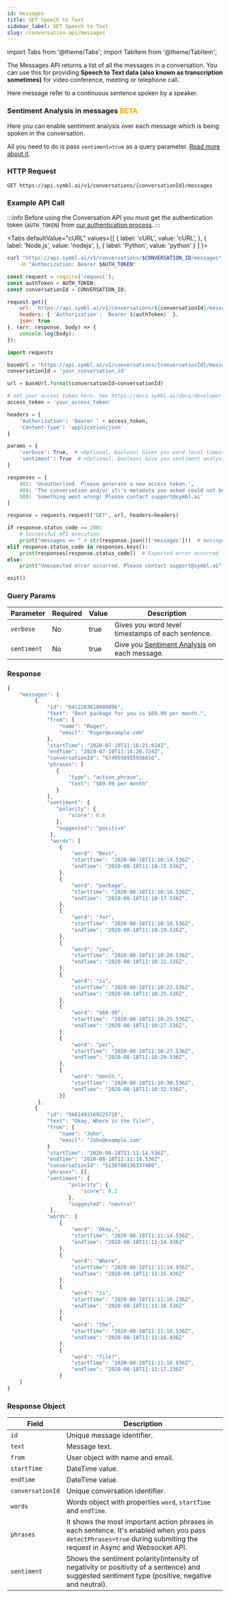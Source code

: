 ```yaml
---
id: messages
title: GET Speech to Text
sidebar_label: GET Speech to Text
slug: /conversation-api/messages
---
```


import Tabs from '@theme/Tabs';
import TabItem from '@theme/TabItem';

The Messages API returns a list of all the messages in a conversation. You can use this for providing **Speech to Text data (also known as transcription sometimes)** for video conference, meeting or telephone call.

Here message refer to a continuous sentence spoken by a speaker.

### Sentiment Analysis in messages <font color="orange"> BETA</font>

Here you can enable sentiment analysis over each message which is being spoken in the conversation.

All you need to do is pass `sentiment=true` as a query parameter. [Read more about it](/docs/concepts/sentiment-analysis).


### HTTP Request

`GET https://api.symbl.ai/v1/conversations/{conversationId}/messages`

### Example API Call



:::info
Before using the Conversation API you must get the authentication token (`AUTH_TOKEN`) from [our authentication process](/docs/developer-tools/authentication).
:::

<Tabs
  defaultValue="cURL"
  values={[
    { label: 'cURL', value: 'cURL', },
    { label: 'Node.js', value: 'nodejs', },
    { label: 'Python', value: 'python' }
  ]
}>
<TabItem value="cURL">

```sh
curl "https://api.symbl.ai/v1/conversations/$CONVERSATION_ID/messages" \
    -H "Authorization: Bearer $AUTH_TOKEN"
```

</TabItem>

<TabItem value="nodejs">

```js
const request = require('request');
const authToken = AUTH_TOKEN;
const conversationId = CONVERSATION_ID;

request.get({
    url: `https://api.symbl.ai/v1/conversations/${conversationId}/messages`,
    headers: { 'Authorization': `Bearer ${authToken}` },
    json: true
}, (err, response, body) => {
    console.log(body);
});
```

</TabItem>
<TabItem value="python">

```py
import requests

baseUrl = "https://api.symbl.ai/v1/conversations/{conversationId}/messages"
conversationId = 'your_conversation_id' 

url = baseUrl.format(conversationId=conversationId)

# set your access token here. See https://docs.symbl.ai/docs/developer-tools/authentication
access_token = 'your_access_token'

headers = {
    'Authorization': 'Bearer ' + access_token,
    'Content-Type': 'application/json'
}

params = {
    'verbose': True,  # <Optional, boolean| Gives you word level timestamps of each sentence.>
    'sentiment': True  # <Optional, boolean| Give you sentiment analysis on each message.>
}

responses = {
    401: 'Unauthorized. Please generate a new access token.',
    404: 'The conversation and/or it\'s metadata you asked could not be found, please check the input provided',
    500: 'Something went wrong! Please contact support@symbl.ai'
}

response = requests.request("GET", url, headers=headers)

if response.status_code == 200:
    # Successful API execution
    print("messages => " + str(response.json()['messages']))  # messages is a list of id, text, from, startTime, endTime, conversationId, words, phrases, sentiment
elif response.status_code in responses.keys():
    print(responses[response.status_code])  # Expected error occurred
else:
    print("Unexpected error occurred. Please contact support@symbl.ai" + ", Debug Message => " + str(response.text))

exit()
```
</TabItem>
</Tabs>


### Query Params

Parameter | Required | Value |Description|
--------- | --------- | ------- | -------
```verbose``` | No | true |Gives you word level timestamps of each sentence.
```sentiment```| No | true | Give you [Sentiment Analysis](/docs/concepts/sentiment-analysis) on each message.

### Response

```javascript
{
    "messages": [
         {
             "id": "6412283618000896",
             "text": "Best package for you is $69.99 per month.",
             "from": {
                 "name": "Roger",
                 "email": "Roger@example.com"
             },
             "startTime": "2020-07-10T11:16:21.024Z",
             "endTime": "2020-07-10T11:16:26.724Z",
             "conversationId": "6749556955938816",
             "phrases": [
                {
                    "type": "action_phrase",
                    "text": "$69.99 per month"
                }
             ],
             "sentiment": {
                "polarity": {
                    "score": 0.6
                },
                "suggested": "positive"
              },
              "words": [
                 {
                     "word": "Best",
                     "startTime": "2020-08-18T11:10:14.536Z",
                     "endTime": "2020-08-18T11:10:15.536Z",
                 },
                 {
                     "word": "package",
                     "startTime": "2020-08-18T11:10:16.536Z",
                     "endTime": "2020-08-18T11:10:17.536Z",
                 },
                 {
                     "word": "for",
                     "startTime": "2020-08-18T11:10:18.536Z",
                     "endTime": "2020-08-18T11:10:19.536Z",
                 },
                 {
                     "word": "you",
                     "startTime": "2020-08-18T11:10:20.536Z",
                     "endTime": "2020-08-18T11:10:22.536Z",
                 },
                 {
                     "word": "is",
                     "startTime": "2020-08-18T11:10:22.536Z",
                     "endTime": "2020-08-18T11:10:25.536Z",
                 },
                 {
                     "word": "$69.99",
                     "startTime": "2020-08-18T11:10:25.536Z",
                     "endTime": "2020-08-18T11:10:27.536Z",
                 },
                 {
                     "word": "per",
                     "startTime": "2020-08-18T11:10:27.536Z",
                     "endTime": "2020-08-18T11:10:29.536Z",
                 },
                 {
                     "word": "month.",
                     "startTime": "2020-08-18T11:10:30.536Z",
                     "endTime": "2020-08-18T11:10:32.536Z",
                 }]
          },
         {
             "id": "5661493169225728",
             "text": "Okay, Where is the file?",
             "from": {
                 "name": "John",
                 "email": "John@example.com"
             }
             "startTime": "2020-08-18T11:11:14.536Z",
             "endTime": "2020-08-18T11:11:18.536Z",
             "conversationId": "5139780136337408",
             "phrases": [],
             "sentiment": {
                    "polarity": {
                        "score": 0.2
                    },
                    "suggested": "neutral"
              },
             "words": [
                 {
                     "word": "Okay,",
                     "startTime": "2020-08-18T11:11:14.536Z",
                     "endTime": "2020-08-18T11:11:14.936Z"
                 },
                 {
                     "word": "Where",
                     "startTime": "2020-08-18T11:11:14.936Z",
                     "endTime": "2020-08-18T11:11:15.436Z"
                 },
                 {
                     "word": "is",
                     "startTime": "2020-08-18T11:11:16.236Z",
                     "endTime": "2020-08-18T11:11:16.536Z"
                 },
                 {
                     "word": "the",
                     "startTime": "2020-08-18T11:11:16.536Z",
                     "endTime": "2020-08-18T11:11:16.936Z"
                 },
                 {
                     "word": "file?",
                     "startTime": "2020-08-18T11:11:16.936Z",
                     "endTime": "2020-08-18T11:11:17.236Z"
                 }
    ]
}
```

### Response Object

Field  | Description
---------- | ------- |
```id``` | Unique message identifier.
```text``` | Message text.
```from``` | User object with name and email.
```startTime``` | DateTime value.
```endTime``` | DateTime value.
```conversationId``` | Unique conversation identifier.
```words``` | Words object with properties `word`, `startTime` and `endTime`.
```phrases``` | It shows the most important action phrases in each sentence. It's enabled when you pass `detectPhrases=true` during submiting the request in Async and Websocket API.
```sentiment```| Shows the sentiment polarity(intensity of negativity or positivity of a sentence) and suggested sentiment type (positive, negative and neutral).
